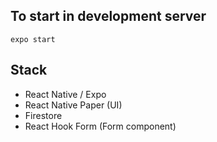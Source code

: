 ## To start in development server
`expo start`

## Stack
- React Native / Expo
- React Native Paper (UI)
- Firestore
- React Hook Form (Form component)
